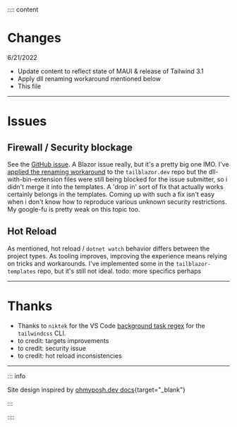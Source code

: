 
:::: content

# Changes

6/21/2022

* Update content to reflect state of MAUI & release of Tailwind 3.1
* Apply dll renaming workaround mentioned below
* This file

---

# Issues

## Firewall / Security blockage

See the [GitHub issue](https://github.com/McNerdius/TailBlazor/issues/129).  A Blazor issue really, but it's a pretty big one IMO.  I've [applied the renaming workaround](https://github.com/McNerdius/TailBlazor/pull/130/files?diff=unified&w=0) to the `tailblazor.dev` repo but the dll-with-bin-extension files were still being blocked for the issue submitter, so i didn't merge it into the templates.  A 'drop in' sort of fix that actually works certainly belongs in the templates.  Coming up with such a fix isn't easy when i don't know how to reproduce various unknown security restrictions.  My google-fu is pretty weak on this topic too.

## Hot Reload

As mentioned, hot reload / `dotnet watch` behavior differs between the project types.  As tooling improves, improving the experience means relying on tricks and workarounds.  I've implemented some in the `tailblazor-templates` repo, but it's still not ideal.  todo: more specifics perhaps

---

# Thanks

* Thanks to `niktek` for the VS Code [background task regex](https://github.com/McNerdius/TailBlazor-Templates/issues/14) for the `tailwindcss` CLI.
* to credit: targets improvements
* to credit: security issue
* to credit: hot reload inconsistencies

---

::: info

Site design inspired by [ohmyposh.dev docs](https://ohmyposh.dev/docs/){target="_blank"}

:::

::::